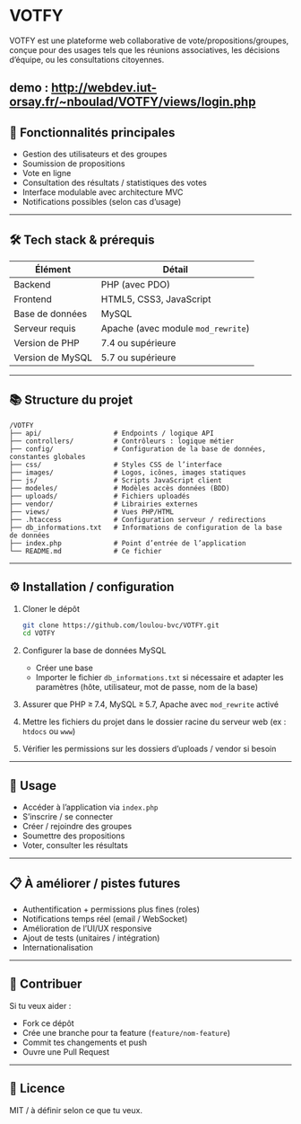 
# VOTFY

VOTFY est une plateforme web collaborative de vote/propositions/groupes, conçue pour des usages tels que les réunions associatives, les décisions d’équipe, ou les consultations citoyennes.


demo : http://webdev.iut-orsay.fr/~nboulad/VOTFY/views/login.php
---

## 🧰 Fonctionnalités principales

- Gestion des utilisateurs et des groupes  
- Soumission de propositions  
- Vote en ligne  
- Consultation des résultats / statistiques des votes  
- Interface modulable avec architecture MVC  
- Notifications possibles (selon cas d’usage)  

---

## 🛠️ Tech stack & prérequis

| Élément | Détail |
|---|---|
| Backend | PHP (avec PDO) |
| Frontend | HTML5, CSS3, JavaScript |
| Base de données | MySQL |
| Serveur requis | Apache (avec module `mod_rewrite`) |
| Version de PHP | 7.4 ou supérieure |
| Version de MySQL | 5.7 ou supérieure |

---

## 📚 Structure du projet

```
/VOTFY
├── api/                  # Endpoints / logique API
├── controllers/          # Contrôleurs : logique métier
├── config/               # Configuration de la base de données, constantes globales
├── css/                  # Styles CSS de l’interface
├── images/               # Logos, icônes, images statiques
├── js/                   # Scripts JavaScript client
├── modeles/              # Modèles accès données (BDD)
├── uploads/              # Fichiers uploadés
├── vendor/               # Librairies externes
├── views/                # Vues PHP/HTML
├── .htaccess             # Configuration serveur / redirections
├── db_informations.txt   # Informations de configuration de la base de données
├── index.php             # Point d’entrée de l’application
└── README.md             # Ce fichier
```

---

## ⚙️ Installation / configuration

1. Cloner le dépôt  
   ```bash
   git clone https://github.com/loulou-bvc/VOTFY.git
   cd VOTFY
   ```

2. Configurer la base de données MySQL  
   - Créer une base  
   - Importer le fichier `db_informations.txt` si nécessaire et adapter les paramètres (hôte, utilisateur, mot de passe, nom de la base)  

3. Assurer que PHP ≥ 7.4, MySQL ≥ 5.7, Apache avec `mod_rewrite` activé  

4. Mettre les fichiers du projet dans le dossier racine du serveur web (ex : `htdocs` ou `www`)  

5. Vérifier les permissions sur les dossiers d’uploads / vendor si besoin  

---

## 🚀 Usage

- Accéder à l’application via `index.php`  
- S’inscrire / se connecter  
- Créer / rejoindre des groupes  
- Soumettre des propositions  
- Voter, consulter les résultats  

---

## 📋 À améliorer / pistes futures

- Authentification + permissions plus fines (roles)  
- Notifications temps réel (email / WebSocket)  
- Amélioration de l’UI/UX responsive  
- Ajout de tests (unitaires / intégration)  
- Internationalisation  

---

## 🤝 Contribuer

Si tu veux aider :

- Fork ce dépôt  
- Crée une branche pour ta feature (`feature/nom-feature`)  
- Commit tes changements et push  
- Ouvre une Pull Request  

---

## 📜 Licence

MIT / à définir selon ce que tu veux.
